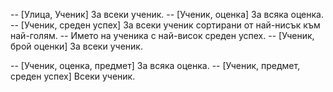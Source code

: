 -- [Улица, Ученик] За всеки ученик.
-- [Ученик, оценка] За всяка оценка.
-- [Ученик, среден успех] За всеки ученик сортирани от най-нисък към най-голям.
-- Името на ученика с най-висок среден успех.
-- [Ученик, брой оценки] За всеки ученик.


-- [Ученик, оценка, предмет] За всяка оценка.
-- [Ученик, предмет, среден успех] Всеки ученик.